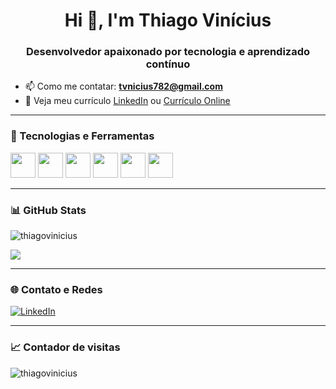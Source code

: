 <h1 align="center">Hi 👋, I'm Thiago Vinícius</h1>
<h3 align="center">Desenvolvedor apaixonado por tecnologia e aprendizado contínuo</h3>

- 📫 Como me contatar: **tvnicius782@gmail.com**
- 📄 Veja meu currículo [LinkedIn](https://www.linkedin.com/in/thiago-vin%C3%ADcius/) ou [Currículo Online](https://thiagovodmr.github.io/curriculo_online)

---

### 🧰 Tecnologias e Ferramentas

<p align="left">
  <img src="https://cdn.jsdelivr.net/gh/devicons/devicon/icons/javascript/javascript-original.svg" width="40" height="40"/>
  <img src="https://cdn.jsdelivr.net/gh/devicons/devicon/icons/typescript/typescript-original.svg" width="40" height="40"/>
  <img src="https://cdn.jsdelivr.net/gh/devicons/devicon/icons/react/react-original.svg" width="40" height="40"/>
  <img src="https://cdn.jsdelivr.net/gh/devicons/devicon/icons/nodejs/nodejs-original.svg" width="40" height="40"/>
  <img src="https://cdn.jsdelivr.net/gh/devicons/devicon/icons/docker/docker-original.svg" width="40" height="40"/>
  <img src="https://cdn.jsdelivr.net/gh/devicons/devicon/icons/git/git-original.svg" width="40" height="40"/>
</p>

---

### 📊 GitHub Stats

<p align="left">
  <img src="https://github-readme-stats.vercel.app/api?username=thiagovodmr&show_icons=true&theme=gotham" alt="thiagovinicius" />
</p>

<p align="left">
  <img src="https://github-readme-stats.vercel.app/api/top-langs/?username=thiagovodmr&layout=compact&theme=gotham" />
</p>

---

### 🌐 Contato e Redes

[![LinkedIn](https://img.shields.io/badge/-LinkedIn-0e76a8?style=for-the-badge&logo=linkedin&logoColor=white)](https://www.linkedin.com/in/thiago-vin%C3%ADcius/)

---

### 📈 Contador de visitas

<p align="left">
  <img src="https://komarev.com/ghpvc/?username=thiagovinicius&label=Profile%20views&color=0e75b6&style=flat" alt="thiagovinicius" />
</p>
